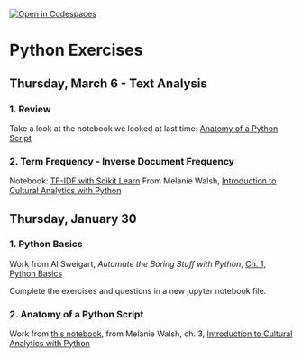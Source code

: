 [![Open in Codespaces](https://classroom.github.com/assets/launch-codespace-2972f46106e565e64193e422d61a12cf1da4916b45550586e14ef0a7c637dd04.svg)](https://classroom.github.com/open-in-codespaces?assignment_repo_id=17954682)
# Python Exercises

## Thursday, March 6 - Text Analysis

### 1. Review 

Take a look at the notebook we looked at last time: [Anatomy of a Python Script](03-Anatomy-Python-Script.ipynb)

### 2. Term Frequency - Inverse Document Frequency

Notebook: [TF-IDF with Scikit Learn](03-TF-IDF-Scikit-Learn.ipynb) From Melanie Walsh, [Introduction to Cultural Analytics with Python](https://melaniewalsh.github.io/Intro-Cultural-Analytics/welcome.html)

## Thursday, January 30

### 1. Python Basics

Work from Al Sweigart, *Automate the Boring Stuff with Python*, [Ch. 1, Python Basics](https://automatetheboringstuff.com/2e/chapter1/)

Complete the exercises and questions in a new jupyter notebook file.

### 2. Anatomy of a Python Script

Work from [this notebook](03-Anatomy-Python-Script.ipynb), from Melanie Walsh, ch. 3, [Introduction to Cultural Analytics with Python](https://melaniewalsh.github.io/Intro-Cultural-Analytics/welcome.html)
